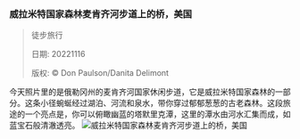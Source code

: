 ### 威拉米特国家森林麦肯齐河步道上的桥，美国
> 徒步旅行> > 日期: 20221116> > 版权: © Don Paulson/Danita Delimont
   
 今天照片里的是俄勒冈州的麦肯齐河国家休闲步道，它是威拉米特国家森林的一部分。这条小径蜿蜒经过湖泊、河流和泉水，带你穿过郁郁葱葱的古老森林。这段旅途的一个亮点是，你可以俯瞰幽蓝的塔默里克潭，这里的潭水由河水汇集而成，如蓝宝石般清澈透亮。
![威拉米特国家森林麦肯齐河步道上的桥，美国](https://s.cn.bing.net/th?id=OHR.McKenzieRiverTrail_ZH-CN3786429850_1920x1080.jpg&rf=LaDigue_1920x1080.jpg)